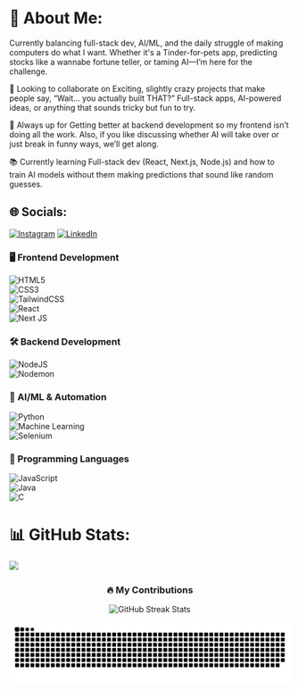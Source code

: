 # 💫 About Me:  
Currently balancing full-stack dev, AI/ML, and the daily struggle of making computers do what I want. Whether it's a Tinder-for-pets app, predicting stocks like a wannabe fortune teller, or taming AI—I’m here for the challenge.

🚀 Looking to collaborate on
Exciting, slightly crazy projects that make people say, “Wait… you actually built THAT?” Full-stack apps, AI-powered ideas, or anything that sounds tricky but fun to try.

🔧 Always up for
Getting better at backend development so my frontend isn’t doing all the work. Also, if you like discussing whether AI will take over or just break in funny ways, we’ll get along.

📚 Currently learning
Full-stack dev (React, Next.js, Node.js) and how to train AI models without them making predictions that sound like random guesses.

## 🌐 Socials:
[![Instagram](https://img.shields.io/badge/Instagram-%23E4405F.svg?logo=Instagram&logoColor=white)](https://instagram.com/tavishaajaiswal) [![LinkedIn](https://img.shields.io/badge/LinkedIn-%230077B5.svg?logo=linkedin&logoColor=white)](https://www.linkedin.com/in/tavishaa-jaiswal-5a133a231/)

### 🖥️ Frontend Development  

![HTML5](https://img.shields.io/badge/html5-%23E34F26.svg?style=for-the-badge&logo=html5&logoColor=white)  
![CSS3](https://img.shields.io/badge/css3-%231572B6.svg?style=for-the-badge&logo=css3&logoColor=white)  
![TailwindCSS](https://img.shields.io/badge/TailwindCSS-%2338B2AC.svg?style=for-the-badge&logo=tailwind-css&logoColor=white)  
![React](https://img.shields.io/badge/react-%2320232a.svg?style=for-the-badge&logo=react&logoColor=%2361DAFB)  
![Next JS](https://img.shields.io/badge/Next-black?style=for-the-badge&logo=next.js&logoColor=white)  

### 🛠️ Backend Development  
![NodeJS](https://img.shields.io/badge/node.js-6DA55F?style=for-the-badge&logo=node.js&logoColor=white)  
![Nodemon](https://img.shields.io/badge/NODEMON-%23323330.svg?style=for-the-badge&logo=nodemon&logoColor=%BBDEAD)  

### 🤖 AI/ML & Automation  
![Python](https://img.shields.io/badge/python-%2314354C.svg?style=for-the-badge&logo=python&logoColor=white)  
![Machine Learning](https://img.shields.io/badge/Machine%20Learning-%23002575.svg?style=for-the-badge&logo=scikitlearn&logoColor=white)  
![Selenium](https://img.shields.io/badge/Selenium-%2343B02A.svg?style=for-the-badge&logo=selenium&logoColor=white)  

### 🔢 Programming Languages  
![JavaScript](https://img.shields.io/badge/javascript-%23323330.svg?style=for-the-badge&logo=javascript&logoColor=%23F7DF1E)  
![Java](https://img.shields.io/badge/Java-%23ED8B00.svg?style=for-the-badge&logo=openjdk&logoColor=white)  
![C](https://img.shields.io/badge/C-%2300599C.svg?style=for-the-badge&logo=c&logoColor=white)  

# 📊 GitHub Stats:

![](https://github-readme-stats.vercel.app/api/top-langs/?username=tavishaa&theme=transparent&hide_border=true&include_all_commits=true&count_private=false&layout=compact)

<h3 align="center">🔥 My Contributions</h3>
<p align="center">
  <img src="https://github-readme-streak-stats.herokuapp.com/?user=tavishaa&theme=radical&hide_border=true" alt="GitHub Streak Stats" />
</p>

<div align="center">
  <img src="https://raw.githubusercontent.com/platane/snk/output/github-contribution-grid-snake-dark.svg" alt="Snake animation" />
</div>
<!-- Proudly created with GPRM ( https://gprm.itsvg.in ) -->
